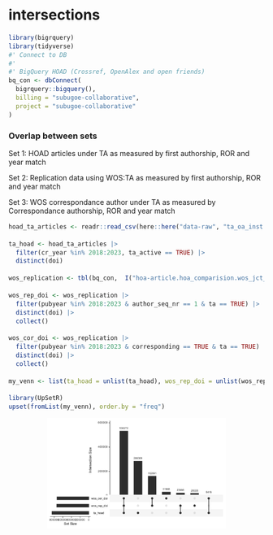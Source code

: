 intersections
================

``` r
library(bigrquery)
library(tidyverse)
#' Connect to DB 
#' 
#' BigQuery HOAD (Crossref, OpenAlex and open friends)
bq_con <- dbConnect(
  bigrquery::bigquery(),
  billing = "subugoe-collaborative",
  project = "subugoe-collaborative"
)
```

### Overlap between sets

Set 1: HOAD articles under TA as measured by first authorship, ROR and
year match

Set 2: Replication data using WOS:TA as measured by first authorship,
ROR and year match

Set 3: WOS correspondance author under TA as measured by Correspondance
authorship, ROR and year match

``` r
hoad_ta_articles <- readr::read_csv(here::here("data-raw", "ta_oa_inst.csv.gz"))

ta_hoad <- hoad_ta_articles |>
  filter(cr_year %in% 2018:2023, ta_active == TRUE) |>
  distinct(doi)

wos_replication <- tbl(bq_con,  I("hoa-article.hoa_comparision.wos_jct_ta"))

wos_rep_doi <- wos_replication |>
  filter(pubyear %in% 2018:2023 & author_seq_nr == 1 & ta == TRUE) |>
  distinct(doi) |>
  collect()

wos_cor_doi <- wos_replication |>
  filter(pubyear %in% 2018:2023 & corresponding == TRUE & ta == TRUE) |>
  distinct(doi) |>
  collect()

my_venn <- list(ta_hoad = unlist(ta_hoad), wos_rep_doi = unlist(wos_rep_doi), wos_cor_doi = unlist(wos_cor_doi))

library(UpSetR)
upset(fromList(my_venn), order.by = "freq")
```

<img src="intersections_files/figure-gfm/unnamed-chunk-1-1.png" width="70%" style="display: block; margin: auto;" />
